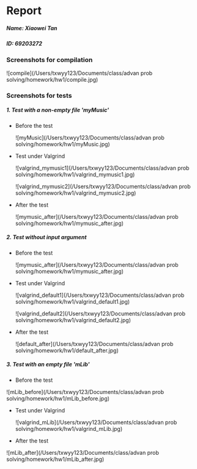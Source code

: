 # Report

##### Name: Xiaowei Tan

##### ID: 69203272



### Screenshots for compilation

![compile](/Users/txwyy123/Documents/class/advan prob solving/homework/hw1/compile.jpg)



### Screenshots for tests

##### 1. Test with a non-empty file 'myMusic'

* Before the test

  ![myMusic](/Users/txwyy123/Documents/class/advan prob solving/homework/hw1/myMusic.jpg)

* Test under Valgrind

  ![valgrind_mymusic1](/Users/txwyy123/Documents/class/advan prob solving/homework/hw1/valgrind_mymusic1.jpg)

  ![valgrind_mymusic2](/Users/txwyy123/Documents/class/advan prob solving/homework/hw1/valgrind_mymusic2.jpg)

* After the test

  ![mymusic_after](/Users/txwyy123/Documents/class/advan prob solving/homework/hw1/mymusic_after.jpg)



##### 2. Test without input argument

* Before the test

  ![mymusic_after](/Users/txwyy123/Documents/class/advan prob solving/homework/hw1/mymusic_after.jpg)

* Test under Valgrind

  ![valgrind_default1](/Users/txwyy123/Documents/class/advan prob solving/homework/hw1/valgrind_default1.jpg)

  ![valgrind_default2](/Users/txwyy123/Documents/class/advan prob solving/homework/hw1/valgrind_default2.jpg)

* After the test

  ![default_after](/Users/txwyy123/Documents/class/advan prob solving/homework/hw1/default_after.jpg)



##### 3. Test with an empty file 'mLib'

* Before the test

![mLib_before](/Users/txwyy123/Documents/class/advan prob solving/homework/hw1/mLib_before.jpg)

* Test under Valgrind

  ![valgrind_mLib](/Users/txwyy123/Documents/class/advan prob solving/homework/hw1/valgrind_mLib.jpg)

* After the test

![mLib_after](/Users/txwyy123/Documents/class/advan prob solving/homework/hw1/mLib_after.jpg)
